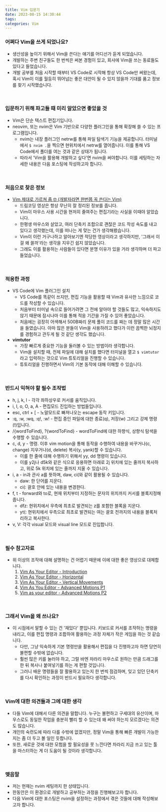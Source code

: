 ```yaml
---
title: Vim 입문기
date: 2023-08-15 14:30:44
tags:
categories: Vim
---
```


### 어쩌다 Vim을 쓰게 되었나요?
* 생산성을 높이기 위해서 Vim을 쓴다는 얘기를 어디선가 듣게 되었습니다.
* 개발하는 주변 친구들도 한 번씩은 써본 경험이 있고, 회사에 Vim을 쓰는 동료들도 있다고 들었습니다.
* 개발 공부를 처음 시작할 때부터 VS Code로 시작해 항상 VS Code만 써왔는데, 혹시 Vim이 이를 월등히 뛰어넘는 좋은 대안이 될 수 있지 않을까 기대를 품고 정보를 찾기 시작했습니다.

<br>

### 입문하기 위해 파고들 때 미리 알았으면 좋았을 것
* Vim은 단순 텍스트 편집기입니다.
* neovim, 또는 nvim은 Vim 기반으로 다양한 플러그인을 통해 확장해 쓸 수 있는 프로그램입니다.
  - nvim는 내장 플러그인 netrw를 통해 파일 탐색기 기능을 제공합니다. 터미널에서 `$ nvim .`을 찍으면 현위치에서 netrw를 열어줍니다. 이를 통해 VS Code에서 폴더를 여는 것과 같은 상태가 됩니다.
  - 따라서 'Vim을 활용해 개발하고 싶다'면 nvim을 써야합니다. 이를 세팅하는 자세한 내용은 다음 포스팅에 작성하고자 합니다.

<br>

### 처음으로 찾은 정보
* [Vim 제대로 가르쳐 줌 🤓 (개발자라면 한번쯤 꼭 쓴다는 Vim)](https://youtu.be/cY0JxzENBJg)
  - 드림코딩 영상은 항상 무난히 잘 정리된 정보를 줍니다. 
  - Vim이 마우스 사용 시간을 현저히 줄여주는 편집기라는 사실을 이때야 알았습니다.
  - 한평생 마우스와 살았고, 여러 단축키 조합으로 괜찮은 코드 작성 속도를 내고 있다고 생각했는데, 이를 떠나는 게 맞는 건가 생각해봤습니다.
  - Vim이 이런 거구나하고 알아보기엔 적당한 영상이라고 생각하지만, '그래서 이걸 왜 쓸까'라는 생각을 지우긴 쉽지 않았습니다.
  - 그래도 이를 활용하는 사람들이 있다면 분명 이유가 있을 거라 생각하며 더 파고들었습니다.

<br>

### 적응한 과정
* VS Code에 Vim 플러그인 설치
  - VS Code를 똑같이 쓰지만, 편집 기능을 활용할 때 Vim과 유사한 느낌으로 코드를 작성할 수 있습니다.
  - 처음부터 터미널 속으로 들어가려면 그 전에 알아야 할 것들도 많고, 익숙하지도 않기 때문에 잠시나마 이를 통해 적응 기간을 가질 수 있어 좋았습니다.
  - 처음에는 굉장히 어색해서 500B짜리 문제 풀이 코드를 짜는 데 정말 많은 시간을 들였습니다. 아마 많은 분들이 Vim을 사용하려고 했다가 이런 끔찍한 뇌정지를 경험하고 관두게 될 것 같단 생각도 했습니다.
* **vimtutor**
  - 가장 빠르게 중요한 기능을 둘러볼 수 있는 방법이라 생각합니다.
  - Vim을 설치할 때, 전체 파일에 대해 설치를 했다면 터미널을 열고 `$ vimtutor`라고 입력하는 것으로 Vim 튜토리얼을 진행할 수 있습니다. 
  - 튜토리얼을 진행하면서 Vim의 기본 동작에 대해 이해할 수 있습니다.

<br>

### 반드시 익혀야 할 필수 조작법
* h, j, k, l - 각각 좌하상우로 커서를 움직입니다.
* i, I, o, O, a, A - 편집모드 진입하는 방법들입니다.
* esc, ctrl + [ - 노말모드로 빠져나오는 escape 동작 키입니다.
* :q, :w, :wq, :q!, :w! - 편집 중인 파일에 대한 종료(q), 저장(w) 그리고 강제 명령(!)입니다.
* /{wordToFind}, ?{wordToFind} - wordToFind에 대한 하향식, 상향식 탐색을 수행할 수 있습니다.
* c, d, y - 명령. 이후 vim motion을 통해 동작을 수행하여 내용을 바꾸거나(c, change) 지우거나(d, delete) 복사(y, yank)할 수 있습니다.
  - 이를 한 줄에 대해 수행하기 위해서 yy, dd 명령이 있습니다.
  - 이를 y2j나 d5k와 같은 식으로 응용하면 아래로 2j 위치에 있는 줄까지 복사하고, 위로 5k 위치에 있는 줄까지 지울 수 있습니다.
* i, a - in과 관사 a를 뜻하며, daw, ci(와 같이 활용될 수 있습니다.
  - daw: 한 단어를 지운다.
  - ci(: 괄호 안에 있는 내용을 변경한다.
* f, t - forward와 to로, 현재 위치부터 지정하는 문자의 위치까지 커서를 블록지정해줍니다.
  - dfz: 현위치에서 우측에 최초로 발견되는 z를 포함한 블록을 지운다.
  - yt(: 현위치에서 우측으로 최초로 발견되는 여는 괄호 전까지의 내용을 블록처리하고 복사한다.
* v, V: 각각 visual 모드와 visual line 모드로 진입합니다.

<br>

### 필수 참고자료
* 위 이상의 조작에 대해 설명하는 건 어렵기 때문에 이에 대한 좋은 영상으로 대체합니다.
  1. [Vim As Your Editor - Introduction](https://youtu.be/X6AR2RMB5tE)
  2. [Vim As Your Editor - Horizontal](https://youtu.be/5JGVtttuDQA)
  3. [Vim As Your Editor - Vertical Movements](https://youtu.be/KfENDDEpCsI)
  4. [Vim As You Editor - Advanced Motions P1](https://youtu.be/qZO9A5F6BZs)
  5. [Vim as your editor - Advanced Motions P2](https://youtu.be/uL9oOZStezw)

<br>

### 그래서 Vim을 왜 쓰나요?
* 이 시점에서 말할 수 있는 건 '재밌다' 뿐입니다. 키보드로 커서를 조작하는 명령을 내리고, 이를 편집 명령과 조합하여 활용하는 과정 자체가 작은 게임을 하는 것 같습니다.
  - 다만, 그냥 익숙하게 기본 명령만을 활용해서 편집을 다 진행하고자 하면 당연히 불편할 수밖에 없습니다.
  - 훨씬 많은 키를 눌러야 하고, 그럴 바엔 차라리 마우스로 원하는 만큼 드래그를 한 뒤 복사나 붙여넣기를 하는 게 편할 것입니다.
  - 그러니 배운 명령들을 잘 활용하고 있는지 한 번씩 점검하며, 잊고 있던 단축키를 다시 확인하는 과정이 반드시 필요하다 생각합니다.

<br>

### Vim에 대한 의견들과 그에 대한 생각
* 다들 Vim에 대해서 다른 의견을 말합니다. 누구는 불편하고 구세대의 유산이며, 마우스로도 동일한 작업을 충분히 빨리 할 수 있는데 왜 써야 하는지 모르겠다는 의견도 많습니다.
* 개인의 숙련도에 따라 다를 수밖에 없겠지만, 정말 Vim을 통해 빠른 개발이 가능한지는 좀 더 두고 볼 일인 듯합니다.
* 또한, 새로운 것에 대한 모험을 할 필요성을 못 느낀다면 차라리 지금 쓰고 있는 툴을 마스터하는 게 더 도움이 될 것이라 생각합니다.

<br>

### 맺음말
* 저는 현재는 nvim 세팅까지 한 상태입니다.
* 한동안은 이 환경으로 개발하고 공부하는 과정을 진행해보고자 합니다.
* 다음 Vim에 대한 포스팅은 nvim을 설정하는 과정에서 겪은 것들에 대해 작성해보고자 합니다.
